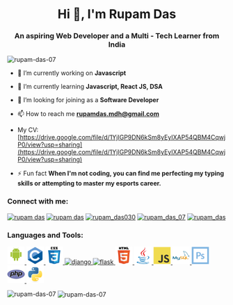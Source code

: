 <h1 align="center">Hi 👋, I'm Rupam Das</h1>
<h3 align="center">An aspiring Web Developer and a Multi - Tech Learner from India</h3>

<p align="left"> <img src="https://komarev.com/ghpvc/?username=rupam-das-07&label=Profile%20views&color=0e75b6&style=flat" alt="rupam-das-07" /> </p>

- 🔭 I’m currently working on **Javascript**

- 🌱 I’m currently learning **Javascript, React JS, DSA**

- 🤝 I’m looking for joining as a **Software Developer**

- 📫 How to reach me **rupamdas.mdh@gmail.com**

- My CV: [https://drive.google.com/file/d/1YjIGP9DN6kSm8yEyIXAP54QBM4CqwjP0/view?usp=sharing](https://drive.google.com/file/d/1YjIGP9DN6kSm8yEyIXAP54QBM4CqwjP0/view?usp=sharing)

- ⚡ Fun fact **When I'm not coding, you can find me perfecting my typing skills or attempting to master my esports career.**

<h3 align="left">Connect with me:</h3>
<p align="left">
<a href="https://linkedin.com/in/rupam das" target="blank"><img align="center" src="https://raw.githubusercontent.com/rahuldkjain/github-profile-readme-generator/master/src/images/icons/Social/linked-in-alt.svg" alt="rupam das" height="30" width="40" /></a>
<a href="https://fb.com/rupam das" target="blank"><img align="center" src="https://raw.githubusercontent.com/rahuldkjain/github-profile-readme-generator/master/src/images/icons/Social/facebook.svg" alt="rupam das" height="30" width="40" /></a>
<a href="https://instagram.com/rupam_das030" target="blank"><img align="center" src="https://raw.githubusercontent.com/rahuldkjain/github-profile-readme-generator/master/src/images/icons/Social/instagram.svg" alt="rupam_das030" height="30" width="40" /></a>
<a href="https://www.leetcode.com/rupam_das_07" target="blank"><img align="center" src="https://raw.githubusercontent.com/rahuldkjain/github-profile-readme-generator/master/src/images/icons/Social/leet-code.svg" alt="rupam_das_07" height="30" width="40" /></a>
<a href="https://auth.geeksforgeeks.org/user/rupam_das" target="blank"><img align="center" src="https://raw.githubusercontent.com/rahuldkjain/github-profile-readme-generator/master/src/images/icons/Social/geeks-for-geeks.svg" alt="rupam_das" height="30" width="40" /></a>
</p>

<h3 align="left">Languages and Tools:</h3>
<p align="left"> <a href="https://developer.android.com" target="_blank" rel="noreferrer"> <img src="https://raw.githubusercontent.com/devicons/devicon/master/icons/android/android-original-wordmark.svg" alt="android" width="40" height="40"/> </a> <a href="https://www.cprogramming.com/" target="_blank" rel="noreferrer"> <img src="https://raw.githubusercontent.com/devicons/devicon/master/icons/c/c-original.svg" alt="c" width="40" height="40"/> </a> <a href="https://www.w3schools.com/css/" target="_blank" rel="noreferrer"> <img src="https://raw.githubusercontent.com/devicons/devicon/master/icons/css3/css3-original-wordmark.svg" alt="css3" width="40" height="40"/> </a> <a href="https://www.djangoproject.com/" target="_blank" rel="noreferrer"> <img src="https://cdn.worldvectorlogo.com/logos/django.svg" alt="django" width="40" height="40"/> </a> <a href="https://flask.palletsprojects.com/" target="_blank" rel="noreferrer"> <img src="https://www.vectorlogo.zone/logos/pocoo_flask/pocoo_flask-icon.svg" alt="flask" width="40" height="40"/> </a> <a href="https://www.w3.org/html/" target="_blank" rel="noreferrer"> <img src="https://raw.githubusercontent.com/devicons/devicon/master/icons/html5/html5-original-wordmark.svg" alt="html5" width="40" height="40"/> </a> <a href="https://www.java.com" target="_blank" rel="noreferrer"> <img src="https://raw.githubusercontent.com/devicons/devicon/master/icons/java/java-original.svg" alt="java" width="40" height="40"/> </a> <a href="https://developer.mozilla.org/en-US/docs/Web/JavaScript" target="_blank" rel="noreferrer"> <img src="https://raw.githubusercontent.com/devicons/devicon/master/icons/javascript/javascript-original.svg" alt="javascript" width="40" height="40"/> </a> <a href="https://www.mysql.com/" target="_blank" rel="noreferrer"> <img src="https://raw.githubusercontent.com/devicons/devicon/master/icons/mysql/mysql-original-wordmark.svg" alt="mysql" width="40" height="40"/> </a> <a href="https://www.photoshop.com/en" target="_blank" rel="noreferrer"> <img src="https://raw.githubusercontent.com/devicons/devicon/master/icons/photoshop/photoshop-line.svg" alt="photoshop" width="40" height="40"/> </a> <a href="https://www.php.net" target="_blank" rel="noreferrer"> <img src="https://raw.githubusercontent.com/devicons/devicon/master/icons/php/php-original.svg" alt="php" width="40" height="40"/> </a> <a href="https://www.python.org" target="_blank" rel="noreferrer"> <img src="https://raw.githubusercontent.com/devicons/devicon/master/icons/python/python-original.svg" alt="python" width="40" height="40"/> </a> </p>

<p><img align="left" src="https://github-readme-stats.vercel.app/api/top-langs?username=rupam-das-07&show_icons=true&locale=en&layout=compact" alt="rupam-das-07" /></p>

<p>&nbsp;<img align="center" src="https://github-readme-stats.vercel.app/api?username=rupam-das-07&show_icons=true&locale=en" alt="rupam-das-07" /></p>
